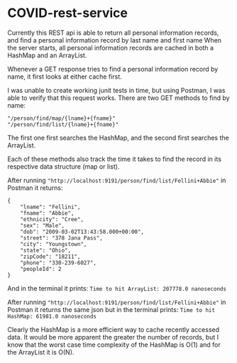 # COVID-rest-service

Currently this REST api is able to return all personal information records, and find a personal information record by last name and first name
When the server starts, all personal information records are cached in both a HashMap and an ArrayList.

Whenever a GET response tries to find a personal information record by name, it first looks at either cache first.

I was unable to create working junit tests in time, but using Postman, I was able to verify that this request works. 
There are two GET methods to find by name: 
```
"/person/find/map/{lname}+{fname}"
"/person/find/list/{lname}+{fname}"
```

The first one first searches the HashMap, and the second first searches the ArrayList.

Each of these methods also track the time it takes to find the record in its respective data structure (map or list).

After running ```"http://localhost:9191/person/find/list/Fellini+Abbie"``` in Postman it returns:

```
{
    "lname": "Fellini",
    "fname": "Abbie",
    "ethnicity": "Cree",
    "sex": "Male",
    "dob": "2009-03-02T13:43:58.000+00:00",
    "street": "378 Jana Pass",
    "city": "Youngstown",
    "state": "Ohio",
    "zipCode": "18211",
    "phone": "330-239-6027",
    "peopleId": 2
}
```

And in the terminal it prints:
```Time to hit ArrayList: 207778.0 nanoseconds```

After running ```"http://localhost:9191/person/find/list/Fellini+Abbie"``` in Postman it returns the same json but in the terminal prints:
```Time to hit HashMap: 61981.0 nanoseconds```

Clearly the HashMap is a more efficient way to cache recently accessed data. It would be more apparent the greater the number of records, but I know that the
worst case time complexity of the HashMap is O(1) and for the ArrayList it is O(N).




